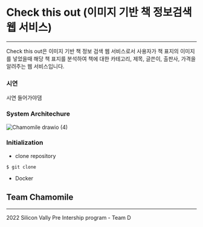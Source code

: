 # Check this out (이미지 기반 책 정보검색 웹 서비스) 
----------------
Check this out은 이미지 기반 책 정보 검색 웹 서비스로서 사용자가 책 표지의 이미지를 넣었을때 해당 책 표지를 분석하여 책에 대한 카테고리, 제목, 글쓴이, 출판사, 가격을 알려주는 웹 서비스입니다.

### 시연
시연 들어가야댐 


### System Architechure
![Chamomile drawio (4)](https://user-images.githubusercontent.com/76832303/154666423-e402d5f6-4f3a-4ea7-bd74-204571d3a696.png)

### Initialization

- clone repository
~~~~~~~~~~
$ git clone 
~~~~~~~~~~~~

- Docker 

## Team Chamomile
-----------------
2022 Silicon Vally Pre Intership program - Team D 


